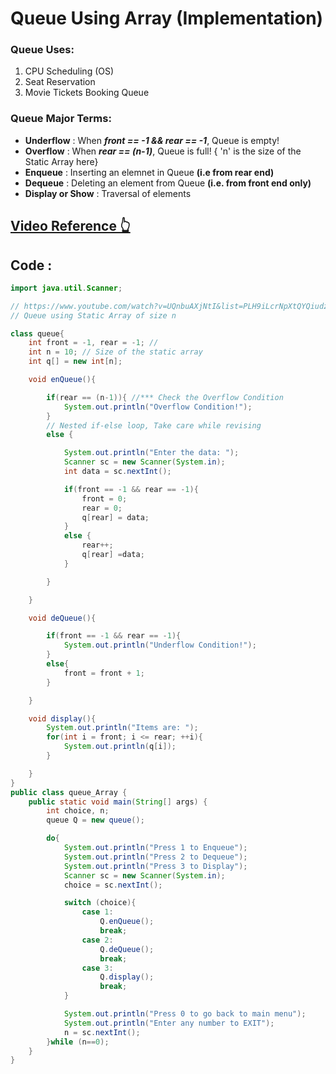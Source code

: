 # Queue Using Array (Implementation)
### Queue Uses:
1. CPU Scheduling (OS)
2. Seat Reservation
3. Movie Tickets Booking Queue


### Queue Major Terms:
- **Underflow** : When _**front == -1 && rear == -1**_, Queue is empty!
- **Overflow** : When _**rear == (n-1)**_, Queue is full! { 'n' is the size of the Static Array here}
- **Enqueue** : Inserting an elemnet in Queue **(i.e from rear end)**
- **Dequeue** : Deleting an element from Queue **(i.e. from front end only)**
- **Display or Show** : Traversal of elements
## [Video Reference 👆](https://www.youtube.com/watch?v=UQnbuAXjNtI&list=PLH9iLcrNpXtQYQiudzpZpGw0mptHc06Su&index=25)
## Code :

```java
import java.util.Scanner;

// https://www.youtube.com/watch?v=UQnbuAXjNtI&list=PLH9iLcrNpXtQYQiudzpZpGw0mptHc06Su&index=25
// Queue using Static Array of size n

class queue{
    int front = -1, rear = -1; //
    int n = 10; // Size of the static array
    int q[] = new int[n];

    void enQueue(){

        if(rear == (n-1)){ //*** Check the Overflow Condition
            System.out.println("Overflow Condition!");
        }
        // Nested if-else loop, Take care while revising
        else {

            System.out.println("Enter the data: ");
            Scanner sc = new Scanner(System.in);
            int data = sc.nextInt();

            if(front == -1 && rear == -1){
                front = 0;
                rear = 0;
                q[rear] = data;
            }
            else {
                rear++;
                q[rear] =data;
            }

        }

    }

    void deQueue(){

        if(front == -1 && rear == -1){
            System.out.println("Underflow Condition!");
        }
        else{
            front = front + 1;
        }

    }

    void display(){
        System.out.println("Items are: ");
        for(int i = front; i <= rear; ++i){
            System.out.println(q[i]);
        }

    }
}
public class queue_Array {
    public static void main(String[] args) {
        int choice, n;
        queue Q = new queue();

        do{
            System.out.println("Press 1 to Enqueue");
            System.out.println("Press 2 to Dequeue");
            System.out.println("Press 3 to Display");
            Scanner sc = new Scanner(System.in);
            choice = sc.nextInt();

            switch (choice){
                case 1:
                    Q.enQueue();
                    break;
                case 2:
                    Q.deQueue();
                    break;
                case 3:
                    Q.display();
                    break;
            }

            System.out.println("Press 0 to go back to main menu");
            System.out.println("Enter any number to EXIT");
            n = sc.nextInt();
        }while (n==0);
    }
}

```
